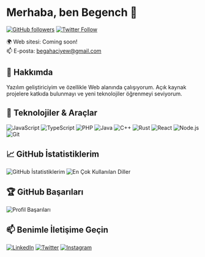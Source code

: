 # Merhaba, ben Begench 👋

[![GitHub followers](https://img.shields.io/github/followers/bee1oss?style=social)](https://github.com/bee1oss)
[![Twitter Follow](https://img.shields.io/twitter/follow/BHajyyev?style=social)](https://twitter.com/BHajyyev)

🌍 Web sitesi: Coming soon!  
📫 E-posta: begahaciyew@gmail.com

## 🚀 Hakkımda

Yazılım geliştiriciyim ve özellikle Web alanında çalışıyorum. Açık kaynak projelere katkıda bulunmayı ve yeni teknolojiler öğrenmeyi seviyorum.

## 🔧 Teknolojiler & Araçlar

![JavaScript](https://img.shields.io/badge/-JavaScript-F7DF1E?style=flat-square&logo=javascript&logoColor=black)
![TypeScript](https://img.shields.io/badge/-TypeScript-3178C6?style=flat-square&logo=typescript&logoColor=white)
![PHP](https://img.shields.io/badge/-PHP-777BB4?style=flat-square&logo=php&logoColor=white)
![Java](https://img.shields.io/badge/-Java-007396?style=flat-square&logo=java&logoColor=white)
![C++](https://img.shields.io/badge/-C++-00599C?style=flat-square&logo=c%2b%2b&logoColor=white)
![Rust](https://img.shields.io/badge/-Rust-000000?style=flat-square&logo=rust&logoColor=white)
![React](https://img.shields.io/badge/-React-61DAFB?style=flat-square&logo=react&logoColor=black)
![Node.js](https://img.shields.io/badge/-Node.js-339933?style=flat-square&logo=node.js&logoColor=white)
![Git](https://img.shields.io/badge/-Git-F05032?style=flat-square&logo=git&logoColor=white)


## 📈 GitHub İstatistiklerim

![GitHub İstatistiklerim](https://github-readme-stats.vercel.app/api?username=bee1oss&show_icons=true&theme=radical)
![En Çok Kullanılan Diller](https://github-readme-stats.vercel.app/api/top-langs/?username=bee1oss&layout=compact&theme=radical)

## 🏆 GitHub Başarıları

![Profil Başarıları](https://github-profile-trophy.vercel.app/?username=bee1oss&theme=radical&margin-w=15)

## 📫 Benimle İletişime Geçin

[![LinkedIn](https://img.shields.io/badge/-LinkedIn-0077B5?style=flat-square&logo=linkedin&logoColor=white)](https://www.linkedin.com/in/begech-hajyyev-675887272/)
[![Twitter](https://img.shields.io/badge/-Twitter-1DA1F2?style=flat-square&logo=twitter&logoColor=white)](https://x.com/BHajyyev)
[![Instagram](https://img.shields.io/badge/-Instagram-E4405F?style=flat-square&logo=instagram&logoColor=white)](https://www.instagram.com/bega.hw/)
